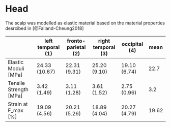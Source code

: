 # Head

The scalp was modelled as elastic material based on the material properties desrcibed in [@Falland-Cheung2018]

|                        | **left temporal (1)** | **fronto-parietal (2)** | **right temporal (3)** | **occipital (4)** | mean  |
|------------------------|-----------------------|-------------------------|------------------------|-------------------|-------|
| Elastic Moduli [MPa]   | 24\.33 (10.67)        | 22\.31 (9.31)           | 25\.20 (9.10)          | 19\.10 (6.74)     | 22.7  |
| Tensile Strength [MPa] | 3\.42 (1.49)          | 3\.11 (1.28)            | 3\.61 (1.52)           | 2\.75 (0.96)      | 3.2   |
| Strain at F_max [%]    | 19\.09 (4.56)         | 20\.21 (5.26)           | 18\.89 (4.04)          | 20\.27 (4.79)     | 19.62 |


